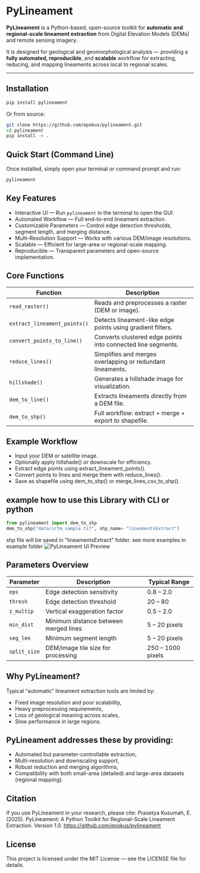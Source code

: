 # PyLineament

**PyLineament** is a Python-based, open-source toolkit for **automatic and regional-scale lineament extraction** from Digital Elevation Models (DEMs) and remote sensing imagery.

It is designed for geological and geomorphological analysis — providing a **fully automated, reproducible**, and **scalable** workflow for extracting, reducing, and mapping lineaments across local to regional scales.

---

## Installation

```bash
pip install pylineament
```
Or from source:

```bash
git clone https://github.com/epokus/pylineament.git
cd pylineament
pip install -e .
```

## Quick Start (Command Line)

Once installed, simply open your terminal or command prompt and run:

```bash
pylineament
```

## Key Features
- Interactive UI — Run `pylineament` in the terminal to open the GUI.
- Automated Workflow — Full end-to-end lineament extraction.
- Customizable Parameters — Control edge detection thresholds, segment length, and merging distance.
- Multi-Resolution Support — Works with various DEM/image resolutions.
- Scalable — Efficient for large-area or regional-scale mapping.
- Reproducible — Transparent parameters and open-source implementation.

## Core Functions
| Function                     | Description                                                  |
| ---------------------------- | ------------------------------------------------------------ |
| `read_raster()`              | Reads and preprocesses a raster (DEM or image).              |
| `extract_lineament_points()` | Detects lineament-like edge points using gradient filters.   |
| `convert_points_to_line()`   | Converts clustered edge points into connected line segments. |
| `reduce_lines()`             | Simplifies and merges overlapping or redundant lineaments.   |
| `hillshade()`                | Generates a hillshade image for visualization.               |
| `dem_to_line()`              | Extracts lineaments directly from a DEM file.                |
| `dem_to_shp()`               | Full workflow: extract + merge + export to shapefile.        |


## Example Workflow
- Input your DEM or satellite image.
- Optionally apply hillshade() or downscale for efficiency.
- Extract edge points using extract_lineament_points().
- Convert points to lines and merge them with reduce_lines().
- Save as shapefile using dem_to_shp() or merge_lines_csv_to_shp().

## example how to use this Library with CLI or python

```python
from pylineament import dem_to_shp
dem_to_shp("data/srtm_sample.tif", shp_name= "lineamentsExtract")
```
shp file will be saved in "lineamentsExtract" folder.
see more examples in example folder
![PyLineament UI Preview](examples/lienament_extracted.png)


## Parameters Overview
| Parameter    | Description                           | Typical Range     |
| ------------ | ------------------------------------- | ----------------- |
| `eps`        | Edge detection sensitivity            | 0.8 – 2.0         |
| `thresh`     | Edge detection threshold              | 20 – 80           |
| `z_multip`   | Vertical exaggeration factor          | 0.5 – 2.0         |
| `min_dist`   | Minimum distance between merged lines | 5 – 20 pixels     |
| `seg_len`    | Minimum segment length                | 5 – 20 pixels     |
| `split_size` | DEM/image tile size for processing    | 250 – 1000 pixels |



## Why PyLineament?
Typical “automatic” lineament extraction tools are limited by:
- Fixed image resolution and poor scalability,
- Heavy preprocessing requirements,
- Loss of geological meaning across scales,
- Slow performance in large regions.

## PyLineament addresses these by providing:
- Automated but parameter-controllable extraction,
- Multi-resolution and downscaling support,
- Robust reduction and merging algorithms,
- Compatibility with both small-area (detailed) and large-area datasets (regional mapping).

## Citation
If you use PyLineament in your research, please cite:
Prasetya Kusumah, E. (2025). PyLineament: A Python Toolkit for Regional-Scale Lineament Extraction. 
Version 1.0. https://github.com/epokus/pylineament

## License
This project is licensed under the MIT License — see the LICENSE
 file for details.
